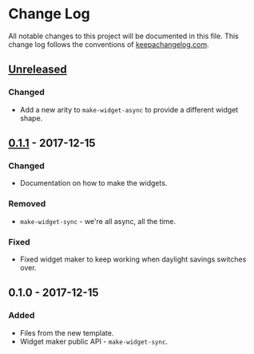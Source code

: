 # Change Log
All notable changes to this project will be documented in this file. This change log follows the conventions of [keepachangelog.com](http://keepachangelog.com/).

## [Unreleased]
### Changed
- Add a new arity to `make-widget-async` to provide a different widget shape.

## [0.1.1] - 2017-12-15
### Changed
- Documentation on how to make the widgets.

### Removed
- `make-widget-sync` - we're all async, all the time.

### Fixed
- Fixed widget maker to keep working when daylight savings switches over.

## 0.1.0 - 2017-12-15
### Added
- Files from the new template.
- Widget maker public API - `make-widget-sync`.

[Unreleased]: https://github.com/your-name/generera-spelschema/compare/0.1.1...HEAD
[0.1.1]: https://github.com/your-name/generera-spelschema/compare/0.1.0...0.1.1
